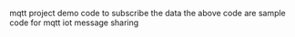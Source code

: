 mqtt  project demo code to subscribe  the data
the above code are sample code for mqtt iot message sharing
